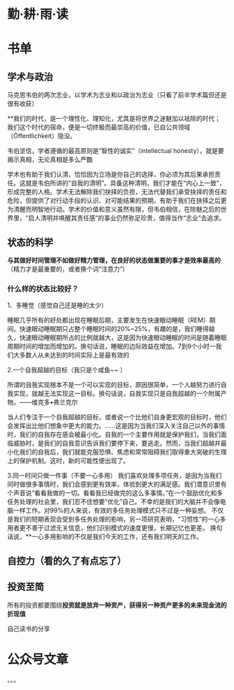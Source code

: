 # 勤·耕·雨·读

# 书单


## 学术与政治

马克思韦伯的两次志业，以学术为志业和以政治为志业（只看了前半学术篇但还是很有收获）

**我们的时代，是一个理性化、理知化，尤其是将世界之迷魅加以袪除的时代；我们这个时代的宿命，便是一切终极而最崇高的价值，已自公共领域（Öffentlichkeit）隐没。

韦伯坚信，学者遵循的最高原则是“智性的诚实”（intellectual honesty），就是要揭示真相，无论真相是多么严酷

学术也有助于我们认清，恰恰因为立场是你自己的选择，你必须为其后果承担责任。这就是韦伯所讲的“自我的清明”。具备这种清明，我们才能在“内心上一致”，形成完整的人格。学术无法解除我们抉择的负担，无法代替我们承受抉择的责任和危险，但提供了对行动手段的认识、对可能结果的预期，有助于我们在抉择之后更为清醒而明智地行动。学术的价值和意义虽然有限，但韦伯相信，在除魅之后的世界里，“启人清明并唤醒其责任感”的事业仍然弥足珍贵，值得当作“志业”去追求。

## 状态的科学

**与其做好时间管理不如做好精力管理，在良好的状态做重要的事才是效率最高的**（精力才是最重要的，或者换个词“注意力”）

### 什么样的状态比较好？
1、多睡觉（感觉自己还是睡的太少）

睡眠几乎所有的好处都出现在睡眠后期，主要发生在快速眼动睡眠（REM）期间。快速眼动睡眠期只占整个睡眠时间的20%~25%，有趣的是，我们睡得越久，快速眼动睡眠期所占的比例就越大，这是因为快速眼动睡眠的时间是随着睡眠周期时间的增加而增加的。换句话说，睡眠的边际效益在增加。7到9个小时一我们大多数人从未达到的时间实际上是最有效的

2.一个自我超越的目标（我只是个咸鱼~~ ）

所谓的自我实现根本不是一个可以实现的目标，原因很简单，一个人越努力进行自我实现，就越无法实现这一目标。换句话说，自我实现只是自我超越的一个附属产物。——维克多•弗兰克尔

当人们专注于一个自我超越的目标，或者说一个比他们自身更宏观的目标时，他们会发挥出比他们想象中更大的能力。……这是因为当我们深入关注自己以外的事情时，我们的自我存在感会被最小化。自我的一个主要作用就是保护我们，当我们面临威胁时，是我们的自我意识告诉我们要停下来，要逃走。然而，当我们超越并最小化我们的自我后，我们就能克服恐惧、焦虑和常常阻碍我们取得重大突破的生理上的保护机制。这时，新的可能性便出现了。

3.同一时间只做一件事（不要一心多用）
我们喜欢处理多项任务，是因为当我们同时做很多事情时，我们会感到更有效率，体验到更大的满足感。我们潜意识里有个声音说“看看我做的一切。看看我已经做完的这么多事情。”在一个鼓励优化和多任务处理的社会里，我们忍不住想要“优化”自己。不幸的是我们的大脑并不会像电脑一样工作。对99%的人来说，有效的多任务处理模式只不过是一种妄想。
不仅是我们的短期表现会受到多任务处理的影响，另一项研究表明，“习惯性”的一心多用者更不善于过滤无关信息，他们识别模式的速度更慢，长期记忆也更差。
换句话说，**一心多用影响的不仅是我们今天的工作，还有我们明天的工作。


## 自控力（看的久了有点忘了）

## 投资至简
所有的投资都要围绕**投资就是放弃一种资产，获得另一种资产更多的未来现金流的折现值**





自己读书的分享
# 公众号文章
。。。

